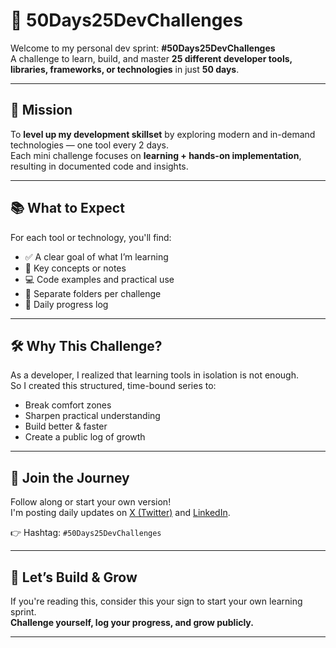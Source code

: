 # 🚀 50Days25DevChallenges

Welcome to my personal dev sprint: **#50Days25DevChallenges**  
A challenge to learn, build, and master **25 different developer tools, libraries, frameworks, or technologies** in just **50 days**.

---

## 🎯 Mission

To **level up my development skillset** by exploring modern and in-demand technologies — one tool every 2 days.  
Each mini challenge focuses on **learning + hands-on implementation**, resulting in documented code and insights.

---

## 📚 What to Expect

For each tool or technology, you'll find:
- ✅ A clear goal of what I’m learning
- 🧠 Key concepts or notes
- 💻 Code examples and practical use
- 📁 Separate folders per challenge
- 📅 Daily progress log

---

## 🛠️ Why This Challenge?

As a developer, I realized that learning tools in isolation is not enough.  
So I created this structured, time-bound series to:
- Break comfort zones
- Sharpen practical understanding
- Build better & faster
- Create a public log of growth

---

## 🚀 Join the Journey

Follow along or start your own version!  
I'm posting daily updates on [X (Twitter)](https://x.com/) and [LinkedIn](https://linkedin.com/).

👉 Hashtag: `#50Days25DevChallenges`

---

## 🙌 Let’s Build & Grow

If you're reading this, consider this your sign to start your own learning sprint.  
**Challenge yourself, log your progress, and grow publicly.**

---
